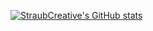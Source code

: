 <!-- ## Hi there 👋 -->

[![StraubCreative's GitHub stats](https://github-readme-stats.vercel.app/api?username=StraubCreative)](https://github.com/anuraghazra/github-readme-stats)

<!--
**StraubCreative/StraubCreative** is a ✨ _special_ ✨ repository because its `README.md` (this file) appears on your GitHub profile.

Here are some ideas to get you started:

- 🔭 I’m currently working on ...
- 🌱 I’m currently learning ...
- 👯 I’m looking to collaborate on ...
- 🤔 I’m looking for help with ...
- 💬 Ask me about ...
- 📫 How to reach me: ...
- 😄 Pronouns: ...
- ⚡ Fun fact: ...
-->
